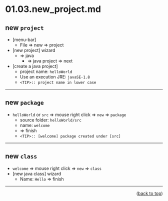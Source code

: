 <a name="topage"></a>

# 01.03.new_project.md

## new `project`

* [menu-bar]
    * File => new => project
* [new project] wizard
    * => java
        * => java project => next
* [create a java project]
    * project name: `helloWorld`
    * Use an execution JRE: `javaSE-1.8`
    * `<TIP>:: project name in lower case`

----

## new `package`

* `helloWorld` or `src` => mouse right click => `new` => `package`
    * source folder: `helloWorld/src`
    * name: `welcome`
    * => finish
    * `<TIP>:: [welcome] package created under [src]`

----

## new `class`

* `welcome` => mouse right click => `new` => `class`
* [new java class] wizard
    * Name: `Hello` => finish

----

<p align="right">(<a href="#topage">back to top</a>)</p>
<br/>
<br/>

